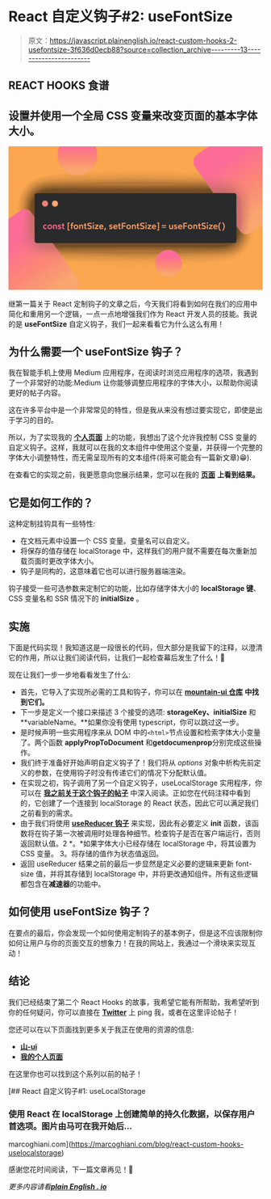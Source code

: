# React 自定义钩子#2: useFontSize

> 原文：<https://javascript.plainenglish.io/react-custom-hooks-2-usefontsize-3f636d0ecb88?source=collection_archive---------13----------------------->

## REACT HOOKS 食谱

## 设置并使用一个全局 CSS 变量来改变页面的基本字体大小。

![](img/937c228858f94cc0a27f33042ad2f196.png)

继第一篇关于 React 定制钩子的文章之后，今天我们将看到如何在我们的应用中简化和重用另一个逻辑，一点一点地增强我们作为 React 开发人员的技能。我说的是 **useFontSize** 自定义钩子，我们一起来看看它为什么这么有用！

## 为什么需要一个 useFontSize 钩子？

我在智能手机上使用 Medium 应用程序，在阅读时浏览应用程序的选项，我遇到了一个非常好的功能:Medium 让你能够调整应用程序的字体大小，以帮助你阅读更好的帖子内容。

这在许多平台中是一个非常常见的特性，但是我从来没有想过要实现它，即使是出于学习的目的。

所以，为了实现我的 [**个人页面**](https://marcoghiani.com/) 上的功能，我想出了这个允许我控制 CSS 变量的自定义钩子。这样，我就可以在我的文本组件中使用这个变量，并获得一个完整的字体大小调整特性，而无需呈现所有的文本组件(将来可能会有一篇新文章)😁).

在查看它的实现之前，我更愿意向您展示结果，您可以在我的 [**页面**](https://marcoghiani.com/) **上看到结果。**

## 它是如何工作的？

这种定制挂钩具有一些特性:

*   在文档元素中设置一个 CSS 变量。变量名可以自定义。
*   将保存的值存储在 localStorage 中，这样我们的用户就不需要在每次重新加载页面时更改字体大小。
*   钩子是同构的，这意味着它也可以进行服务器端渲染。

钩子接受一些可选参数来定制它的功能，比如存储字体大小的 **localStorage 键**、CSS 变量名和 SSR 情况下的 **initialSize** 。

## 实施

下面是代码实现！我知道这是一段很长的代码，但大部分是我留下的注释，以澄清它的作用，所以让我们阅读代码，让我们一起检查幕后发生了什么！🚀

现在让我们一步一步地看看发生了什么:

*   首先，它导入了实现所必需的工具和钩子，你可以在 [**mountain-ui 仓库**](https://github.com/tonyghiani/mountain-ui) **中找到它们。**
*   下一步是定义一个接口来描述 3 个接受的选项: **storageKey、initialSize** 和 **variableName。**如果你没有使用 typescript，你可以跳过这一步。
*   是时候声明一些实用程序来从 DOM 中的`<html>`节点设置和检索字体大小变量了。两个函数 **applyPropToDocument** 和**getdocumenprop**分别完成这些操作。
*   我们终于准备好开始声明自定义钩子了！我们将从 *options* 对象中析构先前定义的参数，在使用钩子时没有传递它们的情况下分配默认值。
*   在实现之初，钩子调用了另一个自定义钩子，useLocalStorage 实用程序，你可以在 [**我之前关于这个钩子的帖子**](https://marcoghiani.com/blog/react-custom-hooks-uselocalstorage) 中深入阅读。正如您在代码注释中看到的，它创建了一个连接到 localStorage 的 React 状态，因此它可以满足我们之前看到的需求。
*   由于我们将使用 [**useReducer 钩子**](https://marcoghiani.com/blog/how-to-use-react-reducer-effectively) 来实现，因此有必要定义 **init** 函数，该函数将在钩子第一次被调用时处理各种细节。检查钩子是否在客户端运行，否则返回默认值。2 *。*如果字体大小已经存储在 localStorage 中，将其设置为 CSS 变量。
    3。将存储的值作为状态值返回。
*   返回 useReducer 结果之前的最后一步显然是定义必要的逻辑来更新 font-size 值，并将其存储到 localStorage 中，并将更改通知组件。所有这些逻辑都包含在**减速器**的功能中。

## 如何使用 useFontSize 钩子？

在要点的最后，你会发现一个如何使用定制钩子的基本例子，但是这不应该限制你如何让用户与你的页面交互的想象力！在我的网站上，我通过一个滑块来实现互动！

## 结论

我们已经结束了第二个 React Hooks 的故事，我希望它能有所帮助，我希望听到你的任何疑问，你可以直接在 [**Twitter**](https://twitter.com/tonyghiani) 上 ping 我，或者在这里评论帖子！

您还可以在以下页面找到更多关于我正在使用的资源的信息:

*   [**山-ui**](https://github.com/tonyghiani/mountain-ui)
*   [**我的个人页面**](https://marcoghiani.com/)

在这里你也可以找到这个系列以前的帖子！

[](https://marcoghiani.com/blog/react-custom-hooks-uselocalstorage) [## React 自定义钩子#1: useLocalStorage

### 使用 React 在 localStorage 上创建简单的持久化数据，以保存用户首选项。图片由马可在我开始后…

marcoghiani.com](https://marcoghiani.com/blog/react-custom-hooks-uselocalstorage) 

感谢您花时间阅读，下一篇文章再见！🚀

*更多内容请看*[***plain English . io***](http://plainenglish.io/)